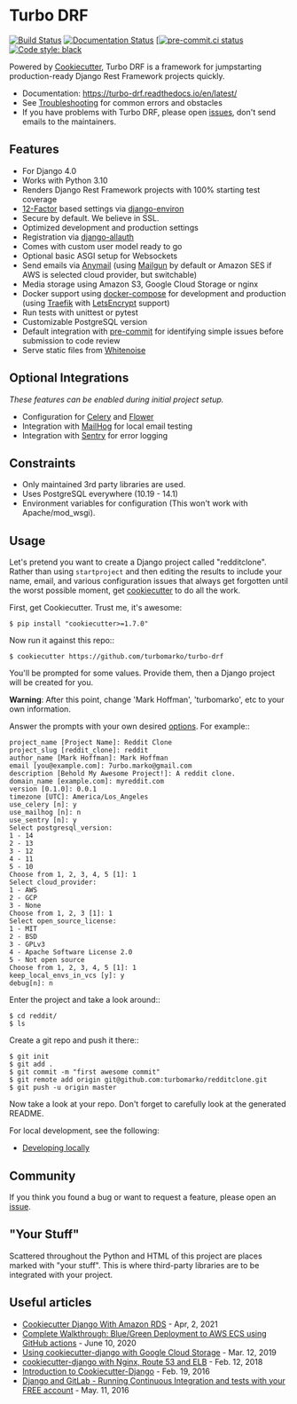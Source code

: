 # Turbo DRF

[![Build Status](https://img.shields.io/actions/github/workflow/status/turbomarko/turbo-drf/ci.yml?branch=master)](https://github.com/turbomarko/turbo-drf/actions/workflows/ci.yml?query=branch%3Amaster)
[![Documentation Status](https://readthedocs.org/projects/turbo-drf/badge/?version=latest)](https://turbo-drf.readthedocs.io/en/latest/?badge=latest)
[[![pre-commit.ci status](https://results.pre-commit.ci/badge/github/turbomarko/turbo-drf/master.svg)](https://results.pre-commit.ci/latest/github/turbomarko/turbo-drf/master)
[![Code style: black](https://img.shields.io/badge/code%20style-black-000000.svg)](https://github.com/ambv/black)

Powered by [Cookiecutter](https://github.com/cookiecutter/cookiecutter), Turbo DRF is a framework for jumpstarting production-ready Django Rest Framework projects quickly.

* Documentation: <https://turbo-drf.readthedocs.io/en/latest/>
* See [Troubleshooting](https://turbo-drf.readthedocs.io/en/latest/troubleshooting.html) for common errors and obstacles
* If you have problems with Turbo DRF, please open [issues](https://github.com/turbomarko/turbo-drf/issues/new), don't send emails to the maintainers.

## Features

-   For Django 4.0
-   Works with Python 3.10
-   Renders Django Rest Framework projects with 100% starting test coverage
-   [12-Factor](http://12factor.net/) based settings via [django-environ](https://github.com/joke2k/django-environ)
-   Secure by default. We believe in SSL.
-   Optimized development and production settings
-   Registration via [django-allauth](https://github.com/pennersr/django-allauth)
-   Comes with custom user model ready to go
-   Optional basic ASGI setup for Websockets
-   Send emails via [Anymail](https://github.com/anymail/django-anymail) (using [Mailgun](http://www.mailgun.com/) by default or Amazon SES if AWS is selected cloud provider, but switchable)
-   Media storage using Amazon S3, Google Cloud Storage or nginx
-   Docker support using [docker-compose](https://github.com/docker/compose) for development and production (using [Traefik](https://traefik.io/) with [LetsEncrypt](https://letsencrypt.org/) support)
-   Run tests with unittest or pytest
-   Customizable PostgreSQL version
-   Default integration with [pre-commit](https://github.com/pre-commit/pre-commit) for identifying simple issues before submission to code review
-   Serve static files from [Whitenoise](https://whitenoise.readthedocs.io/)


## Optional Integrations

*These features can be enabled during initial project setup.*

-   Configuration for [Celery](http://www.celeryproject.org/) and [Flower](https://github.com/mher/flower)
-   Integration with [MailHog](https://github.com/mailhog/MailHog) for local email testing
-   Integration with [Sentry](https://sentry.io/welcome/) for error logging

## Constraints

-   Only maintained 3rd party libraries are used.
-   Uses PostgreSQL everywhere (10.19 - 14.1)
-   Environment variables for configuration (This won't work with Apache/mod_wsgi).


## Usage

Let's pretend you want to create a Django project called "redditclone". Rather than using `startproject`
and then editing the results to include your name, email, and various configuration issues that always get forgotten until the worst possible moment, get [cookiecutter](https://github.com/cookiecutter/cookiecutter) to do all the work.

First, get Cookiecutter. Trust me, it's awesome:

    $ pip install "cookiecutter>=1.7.0"

Now run it against this repo::

    $ cookiecutter https://github.com/turbomarko/turbo-drf

You'll be prompted for some values. Provide them, then a Django project will be created for you.

**Warning**: After this point, change 'Mark Hoffman', 'turbomarko', etc to your own information.

Answer the prompts with your own desired [options](http://turbo-drf.readthedocs.io/en/latest/project-generation-options.html). For example::

    project_name [Project Name]: Reddit Clone
    project_slug [reddit_clone]: reddit
    author_name [Mark Hoffman]: Mark Hoffman
    email [you@example.com]: 7urbo.marko@gmail.com
    description [Behold My Awesome Project!]: A reddit clone.
    domain_name [example.com]: myreddit.com
    version [0.1.0]: 0.0.1
    timezone [UTC]: America/Los_Angeles
    use_celery [n]: y
    use_mailhog [n]: n
    use_sentry [n]: y
    Select postgresql_version:
    1 - 14
    2 - 13
    3 - 12
    4 - 11
    5 - 10
    Choose from 1, 2, 3, 4, 5 [1]: 1
    Select cloud_provider:
    1 - AWS
    2 - GCP
    3 - None
    Choose from 1, 2, 3 [1]: 1
    Select open_source_license:
    1 - MIT
    2 - BSD
    3 - GPLv3
    4 - Apache Software License 2.0
    5 - Not open source
    Choose from 1, 2, 3, 4, 5 [1]: 1
    keep_local_envs_in_vcs [y]: y
    debug[n]: n

Enter the project and take a look around::

    $ cd reddit/
    $ ls

Create a git repo and push it there::

    $ git init
    $ git add .
    $ git commit -m "first awesome commit"
    $ git remote add origin git@github.com:turbomarko/redditclone.git
    $ git push -u origin master

Now take a look at your repo. Don't forget to carefully look at the generated README.

For local development, see the following:

-   [Developing locally](http://turbo-drf.readthedocs.io/en/latest/developing-locally.html)

## Community

If you think you found a bug or want to request a feature, please open an [issue](https://github.com/turbomarko/turbo-drf/issues).

## "Your Stuff"

Scattered throughout the Python and HTML of this project are places marked with "your stuff". This is where third-party libraries are to be integrated with your project.

## Useful articles

-   [Cookiecutter Django With Amazon RDS](https://haseeburrehman.com/posts/cookiecutter-django-with-amazon-rds/) - Apr, 2, 2021
-   [Complete Walkthrough: Blue/Green Deployment to AWS ECS using GitHub actions](https://github.com/Andrew-Chen-Wang/cookiecutter-django-ecs-github) - June 10, 2020
-   [Using cookiecutter-django with Google Cloud Storage](https://ahhda.github.io/cloud/gce/django/2019/03/12/using-django-cookiecutter-cloud-storage.html) - Mar. 12, 2019
-   [cookiecutter-django with Nginx, Route 53 and ELB](https://msaizar.com/blog/cookiecutter-django-nginx-route-53-and-elb/) - Feb. 12, 2018
-   [Introduction to Cookiecutter-Django](http://krzysztofzuraw.com/blog/2016/django-cookiecutter.html) - Feb. 19, 2016
-   [Django and GitLab - Running Continuous Integration and tests with your FREE account](http://dezoito.github.io/2016/05/11/django-gitlab-continuous-integration-phantomjs.html) - May. 11, 2016
